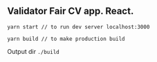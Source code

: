 ## Validator Fair CV app. React.

```yarn start // to run dev server localhost:3000```

```yarn build // to make production build```

Output dir ```./build```
